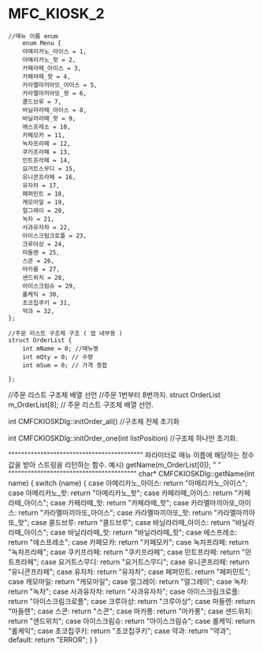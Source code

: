 # MFC_KIOSK_2

	//매뉴 이름 enum
		enum Menu {
		아메리카노_아이스 = 1,
		아메리카노_핫 = 2,
		카페라떼_아이스 = 3,
		카페라떼_핫 = 4,
		카라멜마끼아또_아이스 = 5,
		카라멜마끼아또_핫 = 6,
		콜드브루 = 7,
		바닐라라떼_아이스 = 8,
		바닐라라떼_핫 = 9,
		에스프레소 = 10,
		카페모카 = 11,
		녹차프라페 = 12,
		쿠키프라페 = 13,
		민트프라페 = 14,
		요거트스무디 = 15,
		유니콘프라페 = 16,
		유자차 = 17,
		페퍼민트 = 18,
		캐모마일 = 19,
		얼그레이 = 20,
		녹차 = 21,
		사과유자차 = 22,
		아이스크림크로플 = 23,
		크루아상 = 24,
		마들렌 = 25,
		스콘 = 26,
		마카롱 = 27,
		샌드위치 = 28,
		아이스크림슈 = 29,
		롤케익 = 30,
		초코칩쿠키 = 31,
		약과 = 32,
	};

 	//주문 리스트 구조체 구조 ( 앱 내부용 )
	struct OrderList {
		int mName = 0; //매뉴명 
		int mQty = 0; // 수량 
		int mSum = 0; // 가격 총합

	};

//주문 리스트 구조체 배열 선언
 //주문 1번부터 8번까지.
struct OrderList m_OrderList[8]; // 주문 리스트 구조체 배열 선언.
 


 int CMFCKIOSKDlg::initOrder_all() //구조체 전체 초기화

 int CMFCKIOSKDlg::initOrder_one(int listPosition) //구조체 하나만 초기화. 






""""""""""""""""""""""""""""""""""""""""""
파라미터로 매뉴 이름에 해당하는 정수값을 받아 스트링을 리턴하는 함수.
예시)
getName(m_OrderList[0]);
"                                      "
""""""""""""""""""""""""""""""""""""""""
 char* CMFCKIOSKDlg::getName(int name) { 
		switch (name) {
		case 아메리카노_아이스: return "아메리카노_아이스";
		case 아메리카노_핫: return "아메리카노_핫";
		case 카페라떼_아이스: return "카페라떼_아이스";
		case 카페라떼_핫: return "카페라떼_핫";
		case 카라멜마끼아또_아이스: return "카라멜마끼아또_아이스";
		case 카라멜마끼아또_핫: return "카라멜마끼아또_핫";
		case 콜드브루: return "콜드브루";
		case 바닐라라떼_아이스: return "바닐라라떼_아이스";
		case 바닐라라떼_핫: return "바닐라라떼_핫";
		case 에스프레소: return "에스프레소";
		case 카페모카: return "카페모카";
		case 녹차프라페: return "녹차프라페";
		case 쿠키프라페: return "쿠키프라페";
		case 민트프라페: return "민트프라페";
		case 요거트스무디: return "요거트스무디";
		case 유니콘프라페: return "유니콘프라페";
		case 유자차: return "유자차";
		case 페퍼민트: return "페퍼민트";
		case 캐모마일: return "캐모마일";
		case 얼그레이: return "얼그레이";
		case 녹차: return "녹차";
		case 사과유자차: return "사과유자차";
		case 아이스크림크로플: return "아이스크림크로플";
		case 크루아상: return "크루아상";
		case 마들렌: return "마들렌";
		case 스콘: return "스콘";
		case 마카롱: return "마카롱";
		case 샌드위치: return "샌드위치";
		case 아이스크림슈: return "아이스크림슈";
		case 롤케익: return "롤케익";
		case 초코칩쿠키: return "초코칩쿠키";
		case 약과: return "약과";
		default: return "ERROR";
		}
	}
